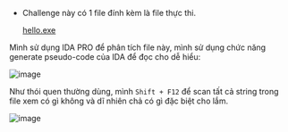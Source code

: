 - Challenge này có 1 file đính kèm là file thực thi.
  
  [hello.exe](https://github.com/M4rv3l-M3tavers3/FUSEC_2022/blob/main/Reversing/hello.exe)

Mình sử dụng IDA PRO để phân tích file này, mình sử dụng chức năng generate pseudo-code của IDA để đọc cho dễ hiểu:

![image](https://user-images.githubusercontent.com/93731698/195073225-c5232225-15de-46ca-bde7-1dadbcdac4a6.png)

Như thói quen thường dùng, mình `Shift + F12` để scan tất cả string trong file xem có gì không và dĩ nhiên chả có gì đặc biệt cho lắm.

![image](https://user-images.githubusercontent.com/93731698/195073698-4254d495-e726-4c74-af4f-44905c85e77e.png)


